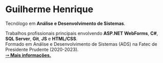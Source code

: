 # Guilherme Henrique
Tecnólogo em **Análise e Desenvolvimento de Sistemas**.

Trabalhos profissionais principais envolvendo **ASP.NET WebForms**, **C#**, **SQL Server**, **Git**, **JS** e **HTML/CSS**. <br>
Formado em Análise e Desenvolvimento de Sistemas (ADS) na Fatec de Presidente Prudente (2020-2023). <br>
**[&#129042; Mais informações.](https://guilherm-hsbe.github.io/Portfolio/)**
